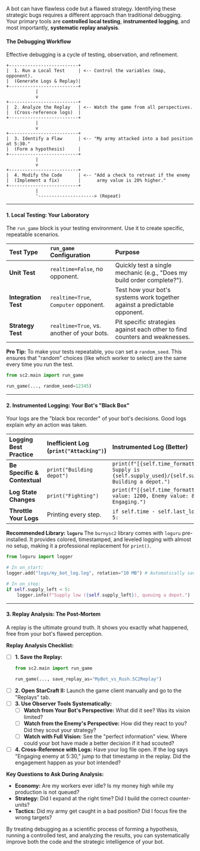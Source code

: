 A bot can have flawless code but a flawed strategy. Identifying these strategic bugs requires a different approach than traditional debugging. Your primary tools are **controlled local testing**, **instrumented logging**, and most importantly, **systematic replay analysis**.

#### **The Debugging Workflow**

Effective debugging is a cycle of testing, observation, and refinement.

```
+--------------------------+
|  1. Run a Local Test     | <-- Control the variables (map, opponent).
|  (Generate Logs & Replay)|
+--------------------------+
           |
           v
+--------------------------+
|  2. Analyze the Replay   | <-- Watch the game from all perspectives.
|  (Cross-reference logs)  |
+--------------------------+
           |
           v
+--------------------------+
|  3. Identify a Flaw      | <-- "My army attacked into a bad position at 5:30."
|  (Form a hypothesis)     |
+--------------------------+
           |
           v
+--------------------------+
|  4. Modify the Code      | <-- "Add a check to retreat if the enemy
|  (Implement a fix)       |      army value is 20% higher."
+--------------------------+
           |
           '---------------------> (Repeat)
```

---

#### **1. Local Testing: Your Laboratory**

The `run_game` block is your testing environment. Use it to create specific, repeatable scenarios.

| Test Type | `run_game` Configuration | Purpose |
| :--- | :--- | :--- |
| **Unit Test** | `realtime=False`, no opponent. | Quickly test a single mechanic (e.g., "Does my build order complete?"). |
| **Integration Test** | `realtime=True`, `Computer` opponent. | Test how your bot's systems work together against a predictable opponent. |
| **Strategy Test** | `realtime=True`, vs. another of your bots. | Pit specific strategies against each other to find counters and weaknesses. |

**Pro Tip:** To make your tests repeatable, you can set a `random_seed`. This ensures that "random" choices (like which worker to select) are the same every time you run the test.
```python
from sc2.main import run_game

run_game(..., random_seed=12345)
```

---

#### **2. Instrumented Logging: Your Bot's "Black Box"**

Your logs are the "black box recorder" of your bot's decisions. Good logs explain *why* an action was taken.

| Logging Best Practice | Inefficient Log (`print("Attacking")`) | Instrumented Log (Better) |
| :--- | :--- | :--- |
| **Be Specific & Contextual**| `print("Building depot")` | `print(f"[{self.time_formatted}] Supply is {self.supply_used}/{self.supply_cap}. Building a depot.")` |
| **Log State Changes** | `print("Fighting")` | `print(f"[{self.time_formatted}] Army value: 1200, Enemy value: 800. Engaging.")` |
| **Throttle Your Logs** | Printing every step. | `if self.time - self.last_log_time > 5:` |

**Recommended Library: `loguru`**
The `burnysc2` library comes with `loguru` pre-installed. It provides colored, timestamped, and leveled logging with almost no setup, making it a professional replacement for `print()`.

```python
from loguru import logger

# In on_start:
logger.add("logs/my_bot_log.log", rotation="10 MB") # Automatically saves logs to a file.

# In on_step:
if self.supply_left < 5:
    logger.info(f"Supply low ({self.supply_left}), queuing a depot.")
```

---

#### **3. Replay Analysis: The Post-Mortem**

A replay is the ultimate ground truth. It shows you exactly what happened, free from your bot's flawed perception.

**Replay Analysis Checklist:**

-   [ ] **1. Save the Replay:**
    ```python
    from sc2.main import run_game

    run_game(..., save_replay_as="MyBot_vs_Rush.SC2Replay")
    ```
-   [ ] **2. Open StarCraft II:** Launch the game client manually and go to the "Replays" tab.
-   [ ] **3. Use Observer Tools Systematically:**
    -   [ ] **Watch from Your Bot's Perspective:** What did it see? Was its vision limited?
    -   [ ] **Watch from the Enemy's Perspective:** How did they react to you? Did they scout your strategy?
    -   [ ] **Watch with Full Vision:** See the "perfect information" view. Where could your bot have made a better decision if it had scouted?
-   [ ] **4. Cross-Reference with Logs:** Have your log file open. If the log says "Engaging enemy at 5:30," jump to that timestamp in the replay. Did the engagement happen as your bot intended?

**Key Questions to Ask During Analysis:**

-   **Economy:** Are my workers ever idle? Is my money high while my production is not queued?
-   **Strategy:** Did I expand at the right time? Did I build the correct counter-units?
-   **Tactics:** Did my army get caught in a bad position? Did I focus fire the wrong targets?

By treating debugging as a scientific process of forming a hypothesis, running a controlled test, and analyzing the results, you can systematically improve both the code and the strategic intelligence of your bot.